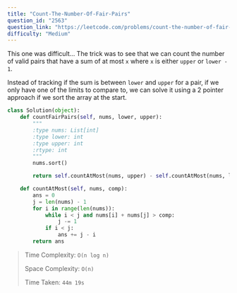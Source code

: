```yaml
---
title: "Count-The-Number-Of-Fair-Pairs"
question_id: "2563"
question_link: "https://leetcode.com/problems/count-the-number-of-fair-pairs/"
difficulty: "Medium"
---
```


This one was difficult... The trick was to see that we can count the number of valid pairs that have a sum of at most `x` where `x` is either `upper` or `lower - 1`.

Instead of tracking if the sum is between `lower` and `upper` for a pair, if we only have one of the limits to compare to, we can solve it using a 2 pointer approach if we sort the array at the start.

```python
class Solution(object):
    def countFairPairs(self, nums, lower, upper):
        """
        :type nums: List[int]
        :type lower: int
        :type upper: int
        :rtype: int
        """
        nums.sort()

        return self.countAtMost(nums, upper) - self.countAtMost(nums, lower - 1)

    def countAtMost(self, nums, comp):
        ans = 0
        j = len(nums) - 1
        for i in range(len(nums)):
            while i < j and nums[i] + nums[j] > comp:
                j -= 1
            if i < j:
                ans += j - i
        return ans
```

> Time Complexity: `O(n log n)`
>
> Space Complexity: `O(n)`
>
> Time Taken: `44m 19s`
